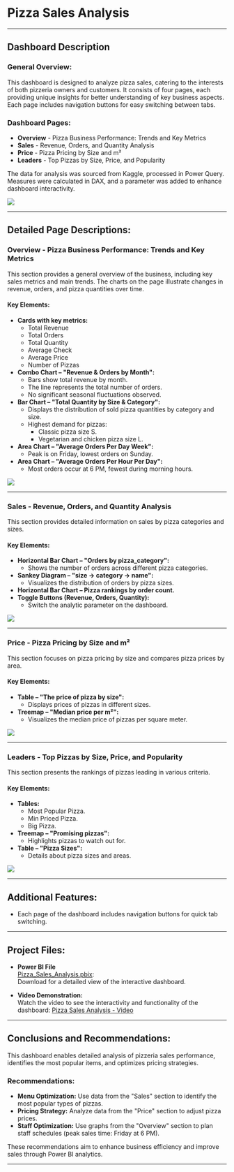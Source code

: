 # Pizza Sales Analysis

---

## Dashboard Description

### General Overview:
This dashboard is designed to analyze pizza sales, catering to the interests of both pizzeria owners and customers. It consists of four pages, each providing unique insights for better understanding of key business aspects. Each page includes navigation buttons for easy switching between tabs.

### Dashboard Pages:
- **Overview** - Pizza Business Performance: Trends and Key Metrics
- **Sales** - Revenue, Orders, and Quantity Analysis
- **Price** - Pizza Pricing by Size and m²
- **Leaders** - Top Pizzas by Size, Price, and Popularity

The data for analysis was sourced from Kaggle, processed in Power Query. Measures were calculated in DAX, and a parameter was added to enhance dashboard interactivity.

![](https://github.com/Valentyna-Lychko/Power-BI-UA/blob/main/Dashboard_Images/Pizza_All.png)

---

## Detailed Page Descriptions:

### Overview - Pizza Business Performance: Trends and Key Metrics
This section provides a general overview of the business, including key sales metrics and main trends. The charts on the page illustrate changes in revenue, orders, and pizza quantities over time.

#### Key Elements:
- **Cards with key metrics:**
  - Total Revenue
  - Total Orders
  - Total Quantity
  - Average Check
  - Average Price
  - Number of Pizzas
- **Combo Chart – "Revenue & Orders by Month":**
  - Bars show total revenue by month.
  - The line represents the total number of orders.
  - No significant seasonal fluctuations observed.
- **Bar Chart – "Total Quantity by Size & Category":**
  - Displays the distribution of sold pizza quantities by category and size.
  - Highest demand for pizzas:
    - Classic pizza size S.
    - Vegetarian and chicken pizza size L.
- **Area Chart – "Average Orders Per Day Week":**
  - Peak is on Friday, lowest orders on Sunday.
- **Area Chart – "Average Orders Per Hour Per Day":**
  - Most orders occur at 6 PM, fewest during morning hours.

![](https://github.com/Valentyna-Lychko/Power-BI-UA/blob/main/Dashboard_Images/Pizza_Overview.png)

---

### Sales - Revenue, Orders, and Quantity Analysis
This section provides detailed information on sales by pizza categories and sizes.

#### Key Elements:
- **Horizontal Bar Chart – "Orders by pizza_category":**
  - Shows the number of orders across different pizza categories.
- **Sankey Diagram – "size → category → name":**
  - Visualizes the distribution of orders by pizza sizes.
- **Horizontal Bar Chart – Pizza rankings by order count.**
- **Toggle Buttons (Revenue, Orders, Quantity):**
  - Switch the analytic parameter on the dashboard.

![]( https://github.com/Valentyna-Lychko/Power-BI-UA/blob/main/Dashboard_Images/Pizza_Sales.png)

---

### Price - Pizza Pricing by Size and m²
This section focuses on pizza pricing by size and compares pizza prices by area.

#### Key Elements:
- **Table – "The price of pizza by size":**
  - Displays prices of pizzas in different sizes.
- **Treemap – "Median price per m²":**
  - Visualizes the median price of pizzas per square meter.

![]( https://github.com/Valentyna-Lychko/Power-BI-UA/blob/main/Dashboard_Images/Pizza_Price.png)

---

### Leaders - Top Pizzas by Size, Price, and Popularity
This section presents the rankings of pizzas leading in various criteria.

#### Key Elements:
- **Tables:**
  - Most Popular Pizza.
  - Min Priced Pizza.
  - Big Pizza.
- **Treemap – "Promising pizzas":**
  - Highlights pizzas to watch out for.
- **Table – "Pizza Sizes":**
  - Details about pizza sizes and areas.

![](https://github.com/Valentyna-Lychko/Power-BI-UA/blob/main/Dashboard_Images/Pizza_Leaders.png)

---

## Additional Features:
- Each page of the dashboard includes navigation buttons for quick tab switching.

---

## Project Files:

- **Power BI File**  
[Pizza_Sales_Analysis.pbix](https://github.com/Valentyna-Lychko/Power-BI-UA/blob/main/Dashboards/Pizza_Sales_Analysis.pbix):  
Download for a detailed view of the interactive dashboard.

- **Video Demonstration:**  
Watch the video to see the interactivity and functionality of the dashboard: [Pizza Sales Analysis - Video](https://github.com/Valentyna-Lychko/Power-BI-UA/blob/main/Dashboard_Videos/Pizza_video.mp4)

---

## Conclusions and Recommendations:
This dashboard enables detailed analysis of pizzeria sales performance, identifies the most popular items, and optimizes pricing strategies.

### Recommendations:
- **Menu Optimization:** Use data from the "Sales" section to identify the most popular types of pizzas.
- **Pricing Strategy:** Analyze data from the "Price" section to adjust pizza prices.
- **Staff Optimization:** Use graphs from the "Overview" section to plan staff schedules (peak sales time: Friday at 6 PM).

These recommendations aim to enhance business efficiency and improve sales through Power BI analytics.

---



